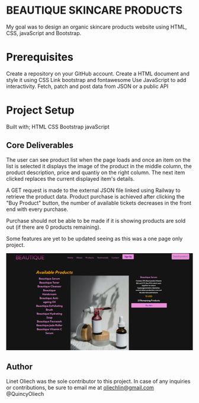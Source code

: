 # BEAUTIQUE SKINCARE PRODUCTS
My goal was to design an organic skincare products website using HTML, CSS, javaScript and Bootstrap.

# Prerequisites
Create a repository on your GitHub account.
Create a HTML document and style it using CSS
Link bootstrap and fontawesome 
Use JavaScript to add interactivity.
Fetch, patch and post data from JSON or a public API

# Project Setup
Built with;
HTML
CSS
Bootstrap 
javaScript 

## Core Deliverables 
The user can see product list when the page loads and once an item on the list is selected it displays the image of the product in the middle column, the product description, price and quantiy on the right column. The next item clicked replaces the current displayed item's details.

A GET request is made to the external JSON file linked using Railway to retrieve the product data.
Product purchase is achieved after clicking the "Buy Product" button, the number of available tickets decreases in the front end with every purchase.

Purchase should not be able to be made if it is showing products are sold out (if there are 0 products remaining). 

Some features are yet to be updated seeing as this was a one page only project.

 
![Alt text](./images/beautique.png)


## Author 
Linet Oliech was the sole contributor to this project. In case of any inquiries or contributions, be sure to email me at oliechlin@gmail.com @QuincyOliech